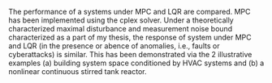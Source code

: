 The performance of a systems under MPC and LQR are compared. MPC has been implemented using the cplex solver. Under a theoretically characterized maximal disturbance and measurement noise bound characterized as a part of my thesis, the response of system under MPC and LQR (in the presence or abence of anomalies, i.e., faults or cyberattacks) is similar. This has been demonstrated via the 2 illustrative examples (a) building system space conditioned by HVAC systems and (b) a nonlinear continuous stirred tank reactor.
